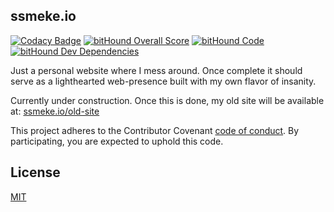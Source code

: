 ## ssmeke.io

[![Codacy Badge](https://api.codacy.com/project/badge/Grade/845e104c54924c9f932db35538092a59)](https://www.codacy.com/app/ssmeke/salomonsmeke.github.io?utm_source=github.com&amp;utm_medium=referral&amp;utm_content=SalomonSmeke/salomonsmeke.github.io&amp;utm_campaign=Badge_Grade)
[![bitHound Overall Score](https://www.bithound.io/github/SalomonSmeke/salomonsmeke.github.io/badges/score.svg)](https://www.bithound.io/github/SalomonSmeke/salomonsmeke.github.io)
[![bitHound Code](https://www.bithound.io/github/SalomonSmeke/salomonsmeke.github.io/badges/code.svg)](https://www.bithound.io/github/SalomonSmeke/salomonsmeke.github.io)
[![bitHound Dev Dependencies](https://www.bithound.io/github/SalomonSmeke/salomonsmeke.github.io/badges/devDependencies.svg)](https://www.bithound.io/github/SalomonSmeke/salomonsmeke.github.io/dev/dependencies/npm)

Just a personal website where I mess around. Once complete it should serve as a lighthearted web-presence built with my own flavor of insanity.

Currently under construction. Once this is done, my old site will be available at:
[ssmeke.io/old-site](http://ssmeke.io/old-site)

This project adheres to the Contributor Covenant [code of conduct](CODE_OF_CONDUCT.md).
By participating, you are expected to uphold this code.

## License

[MIT](LICENSE.txt)
